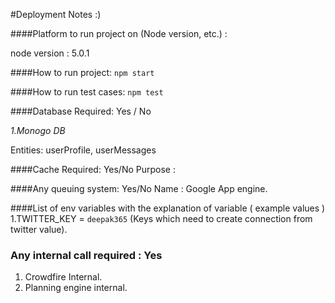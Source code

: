 #Deployment Notes :)

####Platform to run project on (Node version, etc.) :

node version : 5.0.1

####How to run project:
`npm start`

####How to run test cases:
`npm test`

####Database Required: Yes / No 

*1.Monogo DB*
 
 Entities: userProfile, userMessages

####Cache Required: Yes/No 
Purpose : 

####Any queuing system: Yes/No 
Name : Google App engine.

####List of env variables with the explanation of variable ( example values ) 
1.TWITTER_KEY =  `deepak365` (Keys which need to create connection from twitter value). 

### Any internal call required : Yes
1. Crowdfire Internal.
2. Planning engine internal.

